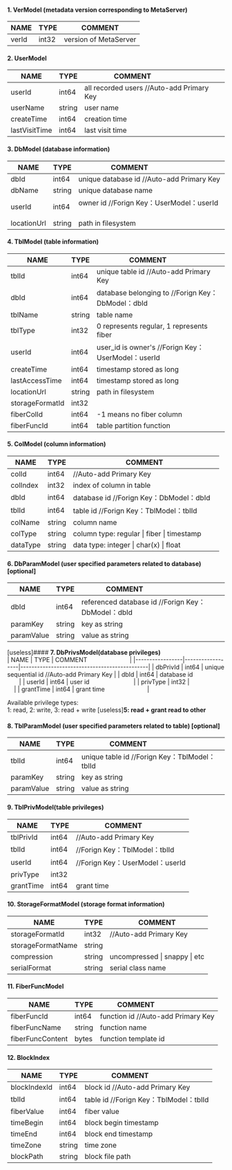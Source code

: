  #### 1. VerModel (metadata version corresponding to MetaServer)
 | NAME           | TYPE             | COMMENT              |
 |----------------|------------------|----------------------|
 | verId          | int32            | version of MetaServer
 
 #### 2. UserModel
 | NAME           | TYPE             | COMMENT                                    |
 |----------------|------------------|--------------------------------------------|
 | userId         | int64            | all recorded users //Auto-add Primary Key  |   
 | userName       | string           | user name                                  |
 | createTime     | int64            | creation time                              |
 | lastVisitTime  | int64            | last visit time                            |
 
 #### 3. DbModel (database information)
 | NAME           | TYPE             | COMMENT                                   |
 |----------------|------------------|-------------------------------------------|
 | dbId           | int64            | unique database id //Auto-add Primary Key |   
 | dbName         | string           | unique database name                      |
 | userId         | int64            | owner id //Forign Key：UserModel：userId   |   
 | locationUrl    | string           | path in filesystem                        |
 
 #### 4. TblModel (table information)
 | NAME           | TYPE             | COMMENT                                            |
 |----------------|------------------|----------------------------------------------------|
 | tblId          | int64            | unique table id //Auto-add Primary Key             | 
 | dbId           | int64            | database belonging to //Forign Key：DbModel：dbId   |   
 | tblName        | string           | table name                                         |
 | tblType        | int32            | 0 represents regular, 1 represents fiber           |
 | userId         | int64            | user_id is owner's  //Forign Key：UserModel：userId |  
 | createTime     | int64            | timestamp stored as long                           |
 | lastAccessTime | int64            | timestamp stored as long                           |
 | locationUrl    | string           | path in filesystem                                 |
 | storageFormatId| int32            |                                                    |
 | fiberColId     | int64            | -1 means no fiber column                           |
 | fiberFuncId    | int64            | table partition function                           |
 
 #### 5. ColModel (column information)
 | NAME           | TYPE             | COMMENT                                   |
 |----------------|------------------|-------------------------------------------|
 | colId          | int64            |//Auto-add Primary Key                     |   
 | colIndex       | int32            | index of column in table                  |
 | dbId           | int64            | database id //Forign Key：DbModel：dbId    |   
 | tblId          | int64            | table id //Forign Key：TblModel：tblId   |   
 | colName        | string           | column name                               |
 | colType        | string           | column type: regular \| fiber \| timestamp|
 | dataType       | string           | data type: integer \| char(x) \| float    |
 
 #### 6. DbParamModel (user specified parameters related to database) [optional]
 | NAME           | TYPE             | COMMENT                                           |
 |----------------|------------------|---------------------------------------------------|
 | dbId           | int64            | referenced database id //Forign Key：DbModel：dbId |   
 | paramKey       | string           | key as string                                     |
 | paramValue     | string           | value as string                                   |
 
 [useless]#### __7. DbPrivsModel(database privileges)__       
 | NAME            | TYPE             | COMMENT                                      |
 |-----------------|------------------|----------------------------------------------|
 | dbPrivId        | int64            | unique sequential id //Auto-add Primary Key  |
 | dbId            | int64            | database id                                  |
 | userId          | int64            | user id                                      |
 | privType        | int32            |                                              |
 | grantTime       | int64            | grant time                                   |
 
 Available privilege types:    
 1: read, 2: write, 3: read + write   [useless]__5: read + grant read to other__
 
 #### 8. TblParamModel (user specified parameters related to table) [optional]
 | NAME           | TYPE             | COMMENT                                      |
 |----------------|------------------|----------------------------------------------|
 | tblId          | int64            | unique table id //Forign Key：TblModel：tblId | 
 | paramKey       | string           | key as string                                |
 | paramValue     | string           | value as string                              |
 
 #### 9. TblPrivModel(table privileges)
 | NAME           | TYPE             | COMMENT                       |
 |----------------|------------------|-------------------------------|
 | tblPrivId      | int64            |//Auto-add Primary Key         |   
 | tblId          | int64            |//Forign Key：TblModel：tblId   |   
 | userId         | int64            |//Forign Key：UserModel：userId |   
 | privType       | int32            |                               |
 | grantTime      | int64            | grant time                    |
 
 #### 10. StorageFormatModel (storage format information)
 | NAME             | TYPE             | COMMENT                      |
 |------------------|------------------|------------------------------|
 | storageFormatId  | int32            |//Auto-add Primary Key        |
 | storageFormatName| string           |                              |
 | compression      | string           | uncompressed \| snappy \| etc|
 | serialFormat     | string           | serial class name            |
 
 #### 11. FiberFuncModel
 | NAME               | TYPE             | COMMENT                                    |
 |----------------    |------------------|--------------------------------------------|
 | fiberFuncId        | int64            | function id  //Auto-add Primary Key        |
 | fiberFuncName      | string           | function name                              |
 | fiberFuncContent   | bytes            | function template id                       |
 
 #### 12. BlockIndex
 | NAME            | TYPE             | COMMENT                               |
 |-----------------|------------------|---------------------------------------|
 | blockIndexId    | int64            | block id //Auto-add Primary Key       |   
 | tblId           | int64            | table id //Forign Key：TblModel：tblId |   
 | fiberValue      | int64            | fiber value                           |
 | timeBegin       | int64            | block begin timestamp                 |
 | timeEnd         | int64            | block end timestamp                   |
 | timeZone        | string           | time zone                             |
 | blockPath       | string           | block file path                       |
